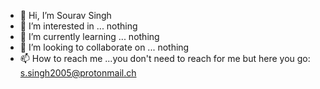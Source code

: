 - 👋 Hi, I’m Sourav Singh
- 👀 I’m interested in ... nothing
- 🌱 I’m currently learning ... nothing
- 💞️ I’m looking to collaborate on ... nothing
- 📫 How to reach me ...you don't need to reach for me but here you go: s.singh2005@protonmail.ch
<!---
Singh-00/Singh-00 is a ✨ special ✨ repository because its `README.md` (this file) appears on your GitHub profile.
You can click the Preview link to take a look at your changes.
--->
